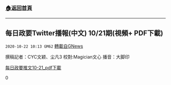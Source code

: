 ###  [:house:返回首頁](https://github.com/ourhimalayas/txt)
---

## 每日政要Twitter播報(中文) 10/21期(視頻+ PDF下載)
`2020-10-22 10:13 GM62` [轉載自GNews](https://gnews.org/zh-hant/440250/)

撰稿記者：CYC文颖、尘凡3
校對:Magician⽂⼼
播⾳：⼤脚印

[每日政要推文10-21\_pdf](https://gnews-media-offload.s3.amazonaws.com/wp-content/uploads/2020/10/22100746/10-21_Done-pdf.pdf)[下載](https://gnews-media-offload.s3.amazonaws.com/wp-content/uploads/2020/10/22100746/10-21_Done-pdf.pdf)



0
